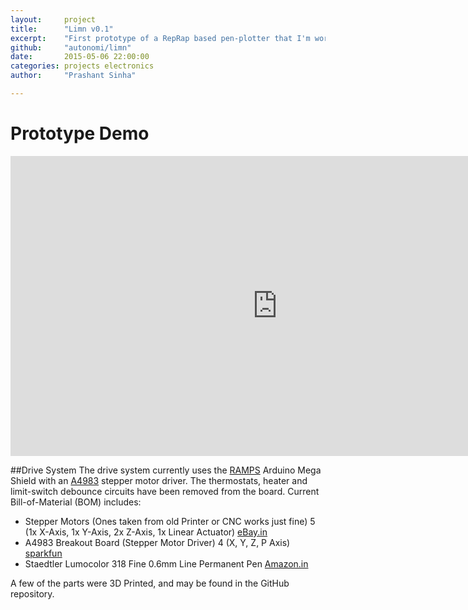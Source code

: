```yaml
---
layout:     project
title:      "Limn v0.1"
excerpt:    "First prototype of a RepRap based pen-plotter that I'm working on."
github:     "autonomi/limn"
date:       2015-05-06 22:00:00
categories: projects electronics
author:     "Prashant Sinha"

---
```


Prototype Demo
==============

<iframe width="853" height="480" src="https://www.youtube-nocookie.com/embed/aWG2Bk5RMY4?rel=0" frameborder="0" allowfullscreen></iframe>

##Drive System
The drive system currently uses the [RAMPS]('http://reprap.org/wiki/RAMPS_1.3') Arduino Mega Shield with an [A4983]('http://reprap.org/wiki/A4983#Stepper_driver_chips') stepper motor driver. The thermostats, heater and limit-switch debounce circuits have been removed from the board. Current Bill-of-Material (BOM) includes:

- Stepper Motors (Ones taken from old Printer or CNC works just fine) 5 (1x X-Axis, 1x Y-Axis, 2x Z-Axis, 1x Linear Actuator) [eBay.in](http://www.ebay.in/itm/like/181740428717?aff_source=Sok-Goog)
- A4983 Breakout Board (Stepper Motor Driver) 4 (X, Y, Z, P Axis) [sparkfun](https://www.sparkfun.com/products/12859)
- Staedtler Lumocolor 318 Fine 0.6mm Line Permanent Pen [Amazon.in](http://www.amazon.in/Staedtler-Lumocolor-318-Permanent-Shades/dp/B000J6D9GW?tag=googinhydr18418-21&kpid=B000J6D9GW&tag=googinkenshoo-21&ascsubtag=191623e9-9936-2ca8-c271-000040db7a77)

A few of the parts were 3D Printed, and may be found in the GitHub repository.